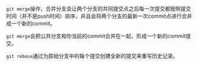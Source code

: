 `git merge`操作，合并分支会让两个分支的共同提交点之后每一次提交都按照提交时间（并不是push时间）排序，并且会将两个分支的最新一次commit点进行合并成一个新的commit。

`git merge`会把公共分支和你当前的commit合并在一起，形成一个新的commit提交。

`git rebase`通过为原始分支中的每个提交创建全新的提交来重写历史记录。
